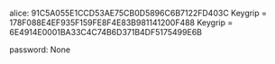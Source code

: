 alice: 91C5A055E1CCD53AE75CB0D5896C6B7122FD403C
      Keygrip = 178F088E4EF935F159FE8F4E83B981141200F488
      Keygrip = 6E4914E0001BA33C4C74B6D371B4DF5175499E6B

  password: None
